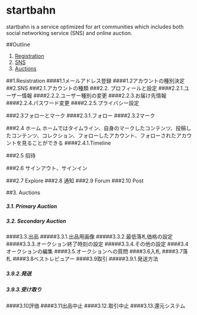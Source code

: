 **startbahn**
====
startbahn is a service optimized for art communities which includes both social networking service (SNS) and online auction.

##Outline
1. [Registration](#)
2. [SNS](#specifications)
3. [Auctions](#contribution)


##1.Resistration
####1.1メールアドレス登録
####1.2アカウントの種別決定
##2.SNS
###2.1.アカウントの種類
###2.2. プロフィールと設定
####2.2.1.ユーザー情報
####2.2.2.ユーザー種別の変更
####2.2.3.お届け先情報
####2.2.4.パスワード変更
####2.2.5.プライバシー設定

###2.3フォローとマーク
####2.3.1.フォロー
####2.3.2マーク

###2.4  ホーム
ホームではタイムライン、自身のマークしたコンテンツ、投稿したコンテンツ、コレクション、フォローしたアカウント、フォローされたアカウントを見ることができる
####2.4.1.Timeline

###2.5 招待

###2.6 サインアウト、サインイン

###2.7 Explore
###2.8 通知
###2.9 Forum
###2.10 Post

##3. Auctions
##### 3.1. Primary Auction
##### 3.2. Secondary Auction
####3.3.出品
#####3.3.1.出品用画像
#####3.3.2.最低落札価格の設定
#####3.3.3.オークション終了時刻の設定
#####3.3.4.その他の設定
####3.4オークションの編集
####3.5.オークションへの質問
####3.6入札
####3.7落札
####3.8ベストレビュアー
####3.9取引
#####3.9.1.発送方法
##### 3.9.2.発送
##### 3.9.3.受け取り
####3.10評価
####3.11出品中止
####3.12.取引中止
####3.13.還元システム


